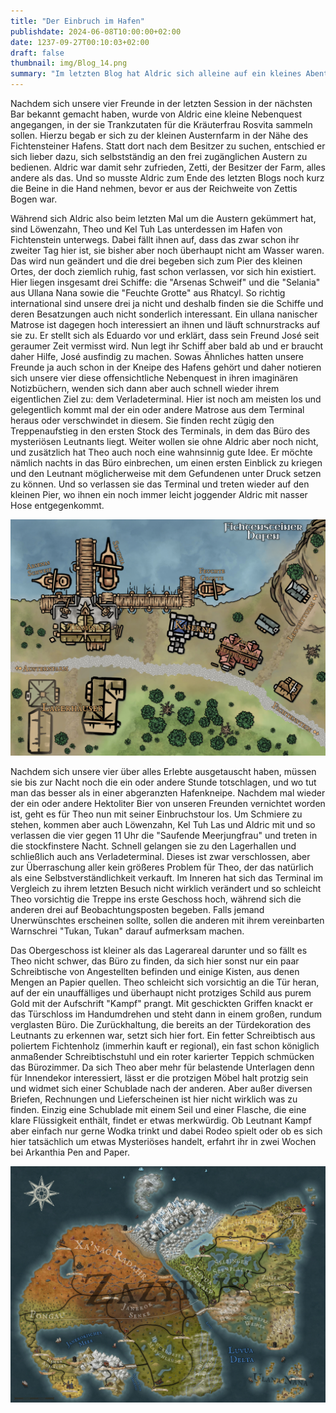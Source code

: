 ```yaml
---
title: "Der Einbruch im Hafen"
publishdate: 2024-06-08T10:00:00+02:00
date: 1237-09-27T00:10:03+02:00
draft: false
thumbnail: img/Blog_14.png
summary: "Im letzten Blog hat Aldric sich alleine auf ein kleines Abenteuer aufgemacht. Dabei hat er die Austernfarm in der Nähe des Fichtensteiner Hafens erkundet und auch deren Inhaber Zetti kennengelernt. Heute erfahren wir, was unsere anderen drei Freunde in der Zwischenzeit getrieben haben. Warum das alles in einem Einbruch geendet hat, erfahrt ihr hier:"
---
```


Nachdem sich unsere vier Freunde in der letzten Session in der nächsten Bar bekannt gemacht haben, wurde von Aldric eine kleine Nebenquest angegangen, in der sie Trankzutaten für die Kräuterfrau Rosvita sammeln sollen. Hierzu begab er sich zu der kleinen Austernfarm in der Nähe des Fichtensteiner Hafens. Statt dort nach dem Besitzer zu suchen, entschied er sich lieber dazu, sich selbstständig an den frei zugänglichen Austern zu bedienen. Aldric war damit sehr zufrieden, Zetti, der Besitzer der Farm, alles andere als das. Und so musste Aldric zum Ende des letzten Blogs noch kurz die Beine in die Hand nehmen, bevor er aus der Reichweite von Zettis Bogen war.

Während sich Aldric also beim letzten Mal um die Austern gekümmert hat, sind Löwenzahn, Theo und Kel Tuh Las unterdessen im Hafen von Fichtenstein unterwegs. Dabei fällt ihnen auf, dass das zwar schon ihr zweiter Tag hier ist, sie bisher aber noch überhaupt nicht am Wasser waren. Das wird nun geändert und die drei begeben sich zum Pier des kleinen Ortes, der doch ziemlich ruhig, fast schon verlassen, vor sich hin existiert. Hier liegen insgesamt drei Schiffe: die "Arsenas Schweif" und die "Selania" aus Ullana Nana sowie die "Feuchte Grotte" aus Rhatcyl. So richtig international sind unsere drei ja nicht und deshalb finden sie die Schiffe und deren Besatzungen auch nicht sonderlich interessant. Ein ullana nanischer Matrose ist dagegen hoch interessiert an ihnen und läuft schnurstracks auf sie zu. Er stellt sich als Eduardo vor und erklärt, dass sein Freund José seit geraumer Zeit vermisst wird. Nun legt ihr Schiff aber bald ab und er braucht daher Hilfe, José ausfindig zu machen. Sowas Ähnliches hatten unsere Freunde ja auch schon in der Kneipe des Hafens gehört und daher notieren sich unsere vier diese offensichtliche Nebenquest in ihren imaginären Notizbüchern, wenden sich dann aber auch schnell wieder ihrem eigentlichen Ziel zu: dem Verladeterminal. Hier ist noch am meisten los und gelegentlich kommt mal der ein oder andere Matrose aus dem Terminal heraus oder verschwindet in diesem. Sie finden recht zügig den Treppenaufstieg in den ersten Stock des Terminals, in dem das Büro des mysteriösen Leutnants liegt. Weiter wollen sie ohne Aldric aber noch nicht, und zusätzlich hat Theo auch noch eine wahnsinnig gute Idee. Er möchte nämlich nachts in das Büro einbrechen, um einen ersten Einblick zu kriegen und den Leutnant möglicherweise mit dem Gefundenen unter Druck setzen zu können. Und so verlassen sie das Terminal und treten wieder auf den kleinen Pier, wo ihnen ein noch immer leicht joggender Aldric mit nasser Hose entgegenkommt.

<div class="img-max center">
  <img class="img-fluid rounded" title="Karte Fichtenstein Hafen" alt="Karte Fichtenstein Hafen." src="./img/fichtenstein_hafen.jpg" />
</div>

Nachdem sich unsere vier über alles Erlebte ausgetauscht haben, müssen sie bis zur Nacht noch die ein oder andere Stunde totschlagen, und wo tut man das besser als in einer abgeranzten Hafenkneipe. Nachdem mal wieder der ein oder andere Hektoliter Bier von unseren Freunden vernichtet worden ist, geht es für Theo nun mit seiner Einbruchstour los. Um Schmiere zu stehen, kommen aber auch Löwenzahn, Kel Tuh Las und Aldric mit und so verlassen die vier gegen 11 Uhr die "Saufende Meerjungfrau" und treten in die stockfinstere Nacht. Schnell gelangen sie zu den Lagerhallen und schließlich auch ans Verladeterminal. Dieses ist zwar verschlossen, aber zur Überraschung aller kein größeres Problem für Theo, der das natürlich als eine Selbstverständlichkeit verkauft. Im Inneren hat sich das Terminal im Vergleich zu ihrem letzten Besuch nicht wirklich verändert und so schleicht Theo vorsichtig die Treppe ins erste Geschoss hoch, während sich die anderen drei auf Beobachtungsposten begeben. Falls jemand Unerwünschtes erscheinen sollte, sollen die anderen mit ihrem vereinbarten Warnschrei "Tukan, Tukan" darauf aufmerksam machen.

Das Obergeschoss ist kleiner als das Lagerareal darunter und so fällt es Theo nicht schwer, das Büro zu finden, da sich hier sonst nur ein paar Schreibtische von Angestellten befinden und einige Kisten, aus denen Mengen an Papier quellen. Theo schleicht sich vorsichtig an die Tür heran, auf der ein unauffälliges und überhaupt nicht protziges Schild aus purem Gold mit der Aufschrift "Kampf" prangt. Mit geschickten Griffen knackt er das Türschloss im Handumdrehen und steht dann in einem großen, rundum verglasten Büro. Die Zurückhaltung, die bereits an der Türdekoration des Leutnants zu erkennen war, setzt sich hier fort. Ein fetter Schreibtisch aus poliertem Fichtenholz (immerhin kauft er regional), ein fast schon königlich anmaßender Schreibtischstuhl und ein roter karierter Teppich schmücken das Bürozimmer. Da sich Theo aber mehr für belastende Unterlagen denn für Innendekor interessiert, lässt er die protzigen Möbel halt protzig sein und widmet sich einer Schublade nach der anderen. Aber außer diversen Briefen, Rechnungen und Lieferscheinen ist hier nicht wirklich was zu finden. Einzig eine Schublade mit einem Seil und einer Flasche, die eine klare Flüssigkeit enthält, findet er etwas merkwürdig. Ob Leutnant Kampf aber einfach nur gerne Wodka trinkt und dabei Rodeo spielt oder ob es sich hier tatsächlich um etwas Mysteriöses handelt, erfahrt ihr in zwei Wochen bei Arkanthia Pen and Paper.

<div class="center">
  <img class="img-fluid" title="Weltkarte Arkanthia" alt="Weltkarte Arkanthia." src="./img/Arkanthia_Full_Map_Fichtenstein_Hafen.jpg" />
</div>


